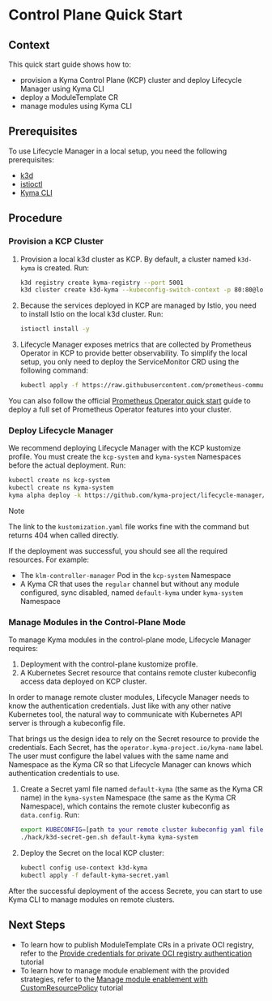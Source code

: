 # Control Plane Quick Start

## Context

This quick start guide shows how to:

* provision a Kyma Control Plane (KCP) cluster and deploy Lifecycle Manager using Kyma CLI
* deploy a ModuleTemplate CR
* manage modules using Kyma CLI

## Prerequisites

To use Lifecycle Manager in a local setup, you need the following prerequisites:

* [k3d](https://k3d.io/)
* [istioctl](https://istio.io/latest/docs/setup/install/istioctl/)
* [Kyma CLI](https://kyma-project.io/#/04-operation-guides/operations/01-install-kyma-CLI)

## Procedure

### Provision a KCP Cluster

1. Provision a local k3d cluster as KCP. By default, a cluster named `k3d-kyma` is created. Run:

   ```bash
   k3d registry create kyma-registry --port 5001
   k3d cluster create k3d-kyma --kubeconfig-switch-context -p 80:80@loadbalancer -p 443:443@loadbalancer --registry-use kyma-registry
   ```

2. Because the services deployed in KCP are managed by Istio, you need to install Istio on the local k3d cluster. Run:

   ```bash
   istioctl install -y
   ```

3. Lifecycle Manager exposes metrics that are collected by Prometheus Operator in KCP to provide better observability. To simplify the local setup, you only need to deploy the ServiceMonitor CRD using the following command:

   ```bash
   kubectl apply -f https://raw.githubusercontent.com/prometheus-community/helm-charts/main/charts/kube-prometheus-stack/charts/crds/crds/crd-servicemonitors.yaml
   ```

You can also follow the official [Prometheus Operator quick start](https://prometheus-operator.dev/docs/getting-started/quick-start/) guide to deploy a full set of Prometheus Operator features into your cluster.

### Deploy Lifecycle Manager

We recommend deploying Lifecycle Manager with the KCP kustomize profile. You must create the `kcp-system` and `kyma-system` Namespaces before the actual deployment. Run:

   ```bash
   kubectl create ns kcp-system
   kubectl create ns kyma-system
   kyma alpha deploy -k https://github.com/kyma-project/lifecycle-manager/config/control-plane
   ```

   > [!NOTE]
   > The link to the `kustomization.yaml` file works fine with the command but returns 404 when called directly.

If the deployment was successful, you should see all the required resources. For example:

* The `klm-controller-manager` Pod in the `kcp-system` Namespace
* A Kyma CR that uses the `regular` channel but without any module configured, sync disabled, named `default-kyma` under `kyma-system` Namespace

### Manage Modules in the Control-Plane Mode

To manage Kyma modules in the control-plane mode, Lifecycle Manager requires:

1. Deployment with the control-plane kustomize profile.
2. A Kubernetes Secret resource that contains remote cluster kubeconfig access data deployed on KCP cluster.

In order to manage remote cluster modules, Lifecycle Manager needs to know the authentication credentials. Just like with any other native Kubernetes tool, the natural way to communicate with Kubernetes API server is through a kubeconfig file.

That brings us the design idea to rely on the Secret resource to provide the credentials. Each Secret, has the `operator.kyma-project.io/kyma-name` label. The user must configure the label values with the same name and Namespace as the Kyma CR so that Lifecycle Manager can knows which authentication credentials to use.

1. Create a Secret yaml file named `default-kyma` (the same as the Kyma CR name) in the `kyma-system` Namespace (the same as the Kyma CR Namespace), which contains the remote cluster kubeconfig as `data.config`. Run:

   ```bash
   export KUBECONFIG=[path to your remote cluster kubeconfig yaml file]
   ./hack/k3d-secret-gen.sh default-kyma kyma-system
   ```

2. Deploy the Secret on the local KCP cluster:

   ```bash
   kubectl config use-context k3d-kyma 
   kubectl apply -f default-kyma-secret.yaml
   ```

After the successful deployment of the access Secrete, you can start to use Kyma CLI to manage modules on remote clusters.

## Next Steps

* To learn how to publish ModuleTemplate CRs in a private OCI registry, refer to the [Provide credentials for private OCI registry authentication](../developer-tutorials/config-private-registry.md) tutorial
* To learn how to manage module enablement with the provided strategies, refer to the [Manage module enablement with CustomResourcePolicy](02-10-manage-module-with-custom-resource-policy.md) tutorial
